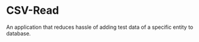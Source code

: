 # CSV-Read
An application that reduces hassle of adding test data of a specific entity to database.
